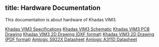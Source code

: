 title: Hardware Documentation
---

This documentation is about hardware of Khadas VIM3.

[Khadas VIM3 Specifications](https://dl.khadas.com/Hardware/VIM3/Specs/Khadas_VIM3_Specs.pdf)
[Khadas VIM3 Schematic](https://dl.khadas.com/Hardware/VIM3/Schematic/VIM3_V11_Sch.pdf)
[Khadas VIM3 PCB Drawing](https://dl.khadas.com/Hardware/VIM3/Schematic/VIM3_V11_Silk.pdf)
[Khadas VIM3 2D Drawing (DXF format)](https://dl.khadas.com/Hardware/VIM3/DXF/VIM3_V11_DXF.7z)
[Khadas VIM3 2D Drawing (PDF format)]()
[Amlogic S922X Datasheet](https://dl.khadas.com/Hardware/VIM3/Datasheet/S922X_Datasheet_Wesion.pdf)
[Amlogic A311D Datasheet](https://dl.khadas.com/Hardware/VIM3/Datasheet/A311D_Datasheet_01_Wesion.pdf)

